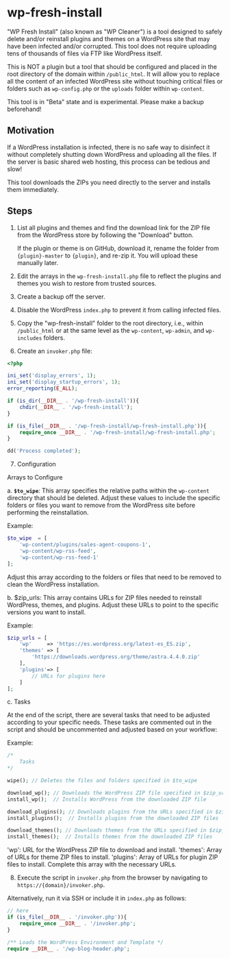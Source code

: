﻿# wp-fresh-install

"WP Fresh Install" (also known as "WP Cleaner") is a tool designed to safely delete and/or reinstall plugins and themes on a WordPress site that may have been infected and/or corrupted. This tool does not require uploading tens of thousands of files via FTP like WordPress itself.

This is NOT a plugin but a tool that should be configured and placed in the root directory of the domain within `/public_html`. It will allow you to replace all the content of an infected WordPress site without touching critical files or folders such as `wp-config.php` or the `uploads` folder within `wp-content`.

This tool is in "Beta" state and is experimental. Please make a backup beforehand!

## Motivation

If a WordPress installation is infected, there is no safe way to disinfect it without completely shutting down WordPress and uploading all the files. If the server is basic shared web hosting, this process can be tedious and slow!

This tool downloads the ZIPs you need directly to the server and installs them immediately.

## Steps

1. List all plugins and themes and find the download link for the ZIP file from the WordPress store by following the "Download" button.

   If the plugin or theme is on GitHub, download it, rename the folder from `{plugin}-master` to `{plugin}`, and re-zip it. You will upload these manually later.

2. Edit the arrays in the `wp-fresh-install.php` file to reflect the plugins and themes you wish to restore from trusted sources.

3. Create a backup off the server.

4. Disable the WordPress `index.php` to prevent it from calling infected files.

5. Copy the "wp-fresh-install" folder to the root directory, i.e., within `/public_html` or at the same level as the `wp-content`, `wp-admin`, and `wp-includes` folders.

6. Create an `invoker.php` file:

```php
<?php

ini_set('display_errors', 1);
ini_set('display_startup_errors', 1);
error_reporting(E_ALL);

if (is_dir(__DIR__ . '/wp-fresh-install')){
    chdir(__DIR__ . '/wp-fresh-install');
}

if (is_file(__DIR__ . '/wp-fresh-install/wp-fresh-install.php')){
    require_once __DIR__ . '/wp-fresh-install/wp-fresh-install.php';
}

dd('Process completed');
```

7. Configuration

Arrays to Configure

a. **`$to_wipe`**: This array specifies the relative paths within the `wp-content` directory that should be deleted. Adjust these values to include the specific folders or files you want to remove from the WordPress site before performing the reinstallation.

Example:
```php
$to_wipe  = [
    'wp-content/plugins/sales-agent-coupons-1',
    'wp-content/wp-rss-feed',
    'wp-content/wp-rss-feed-1'
];
```

Adjust this array according to the folders or files that need to be removed to clean the WordPress installation.

b. $zip_urls: This array contains URLs for ZIP files needed to reinstall WordPress, themes, and plugins. Adjust these URLs to point to the specific versions you want to install.

Example:
```php
$zip_urls = [
    'wp'     => 'https://es.wordpress.org/latest-es_ES.zip',
    'themes' => [
        'https://downloads.wordpress.org/theme/astra.4.4.0.zip'
    ],
    'plugins'=> [
        // URLs for plugins here
    ]
];
```

c. Tasks

At the end of the script, there are several tasks that need to be adjusted according to your specific needs. These tasks are commented out in the script and should be uncommented and adjusted based on your workflow:

Example:
```php
/*
    Tasks
*/

wipe(); // Deletes the files and folders specified in $to_wipe

download_wp(); // Downloads the WordPress ZIP file specified in $zip_urls['wp']
install_wp();  // Installs WordPress from the downloaded ZIP file

download_plugins(); // Downloads plugins from the URLs specified in $zip_urls['plugins']
install_plugins();  // Installs plugins from the downloaded ZIP files

download_themes(); // Downloads themes from the URLs specified in $zip_urls['themes']
install_themes();  // Installs themes from the downloaded ZIP files
```

'wp': URL for the WordPress ZIP file to download and install.
'themes': Array of URLs for theme ZIP files to install.
'plugins': Array of URLs for plugin ZIP files to install. Complete this array with the necessary URLs.

8. Execute the script in `invoker.php` from the browser by navigating to `https://{domain}/invoker.php`.

Alternatively, run it via SSH or include it in `index.php` as follows:

```php
// here
if (is_file(__DIR__ . '/invoker.php')){
    require_once __DIR__ . '/invoker.php';
}

/** Loads the WordPress Environment and Template */
require __DIR__ . '/wp-blog-header.php';
```
